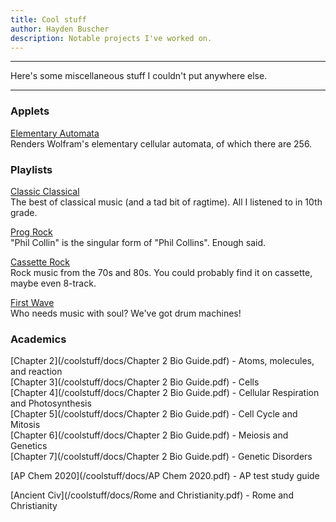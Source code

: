 ```yaml
---
title: Cool stuff
author: Hayden Buscher
description: Notable projects I've worked on.
---
```


<div class="border header">
<hr>
<p>Here's some miscellaneous stuff I couldn't put anywhere else.
</p>
<hr>
</div>

### Applets
[Elementary Automata](/coolstuff/elementary.html)  
Renders Wolfram's elementary cellular automata, of which there are 256.

### Playlists
[Classic Classical](https://open.spotify.com/playlist/4gjIatZfsFxEhlnaih5mU2?si=e94790f8317d4875)  
The best of classical music (and a tad bit of ragtime). All I listened to in 10th grade.


[Prog Rock](https://open.spotify.com/playlist/6owsn3ut8DC8nYuxFO4fcz?si=10b3392ab8314bd4)  
"Phil Collin" is the singular form of "Phil Collins". Enough said.


[Cassette Rock](https://open.spotify.com/playlist/1moiOwMjvqgH6dKJ93Bi7G?si=2cfda481c78a4e10)  
Rock music from the 70s and 80s. You could probably find it on cassette, maybe even 8-track.


[First Wave](https://open.spotify.com/playlist/2UKaXvQ0s7c37yx3FeD7s7?si=6c6b96e929214f01)  
Who needs music with soul? We've got drum machines!

### Academics
[Chapter 2](/coolstuff/docs/Chapter 2 Bio Guide.pdf) - Atoms, molecules, and reaction  
[Chapter 3](/coolstuff/docs/Chapter 2 Bio Guide.pdf) - Cells  
[Chapter 4](/coolstuff/docs/Chapter 2 Bio Guide.pdf) - Cellular Respiration and Photosynthesis  
[Chapter 5](/coolstuff/docs/Chapter 2 Bio Guide.pdf) - Cell Cycle and Mitosis  
[Chapter 6](/coolstuff/docs/Chapter 2 Bio Guide.pdf) - Meiosis and Genetics  
[Chapter 7](/coolstuff/docs/Chapter 2 Bio Guide.pdf) - Genetic Disorders  

[AP Chem 2020](/coolstuff/docs/AP Chem 2020.pdf) - AP test study guide

[Ancient Civ](/coolstuff/docs/Rome and Christianity.pdf) - Rome and Christianity